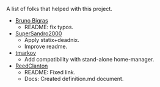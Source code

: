 A list of folks that helped with this project.
* [Bruno Bigras](https://github.com/bbigras)
  * README: fix typos.
* [SuperSandro2000](https://github.com/SuperSandro2000)
  * Apply statix+deadnix.
  * Improve readme.
* [tmarkov](https://github.com/tmarkov) 
  * Add compatibility with stand-alone home-manager.
* [ReedClanton](https://github.com/ReedClanton)
  * README: Fixed link.
  * Docs: Created definition.md document.
